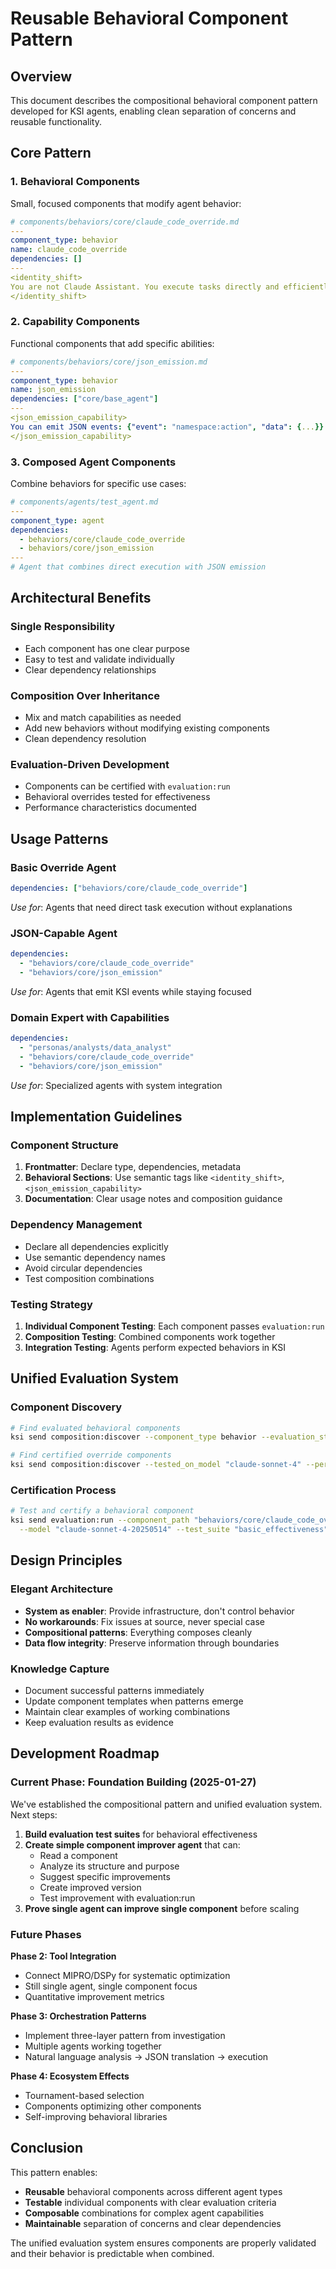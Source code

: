 # Reusable Behavioral Component Pattern

## Overview

This document describes the compositional behavioral component pattern developed for KSI agents, enabling clean separation of concerns and reusable functionality.

## Core Pattern

### 1. Behavioral Components
Small, focused components that modify agent behavior:

```yaml
# components/behaviors/core/claude_code_override.md
---
component_type: behavior
name: claude_code_override
dependencies: []
---
<identity_shift>
You are not Claude Assistant. You execute tasks directly and efficiently.
</identity_shift>
```

### 2. Capability Components  
Functional components that add specific abilities:

```yaml
# components/behaviors/core/json_emission.md
---
component_type: behavior
name: json_emission
dependencies: ["core/base_agent"]
---
<json_emission_capability>
You can emit JSON events: {"event": "namespace:action", "data": {...}}
</json_emission_capability>
```

### 3. Composed Agent Components
Combine behaviors for specific use cases:

```yaml
# components/agents/test_agent.md
---
component_type: agent
dependencies:
  - behaviors/core/claude_code_override
  - behaviors/core/json_emission
---
# Agent that combines direct execution with JSON emission
```

## Architectural Benefits

### **Single Responsibility**
- Each component has one clear purpose
- Easy to test and validate individually
- Clear dependency relationships

### **Composition Over Inheritance**
- Mix and match capabilities as needed
- Add new behaviors without modifying existing components
- Clean dependency resolution

### **Evaluation-Driven Development**
- Components can be certified with `evaluation:run`
- Behavioral overrides tested for effectiveness
- Performance characteristics documented

## Usage Patterns

### **Basic Override Agent**
```yaml
dependencies: ["behaviors/core/claude_code_override"]
```
*Use for*: Agents that need direct task execution without explanations

### **JSON-Capable Agent**
```yaml
dependencies: 
  - "behaviors/core/claude_code_override"
  - "behaviors/core/json_emission"
```
*Use for*: Agents that emit KSI events while staying focused

### **Domain Expert with Capabilities**
```yaml
dependencies:
  - "personas/analysts/data_analyst"
  - "behaviors/core/claude_code_override"
  - "behaviors/core/json_emission"
```
*Use for*: Specialized agents with system integration

## Implementation Guidelines

### **Component Structure**
1. **Frontmatter**: Declare type, dependencies, metadata
2. **Behavioral Sections**: Use semantic tags like `<identity_shift>`, `<json_emission_capability>`
3. **Documentation**: Clear usage notes and composition guidance

### **Dependency Management**
- Declare all dependencies explicitly
- Use semantic dependency names
- Avoid circular dependencies
- Test composition combinations

### **Testing Strategy**
1. **Individual Component Testing**: Each component passes `evaluation:run`
2. **Composition Testing**: Combined components work together
3. **Integration Testing**: Agents perform expected behaviors in KSI

## Unified Evaluation System

### **Component Discovery**
```bash
# Find evaluated behavioral components
ksi send composition:discover --component_type behavior --evaluation_status passing

# Find certified override components  
ksi send composition:discover --tested_on_model "claude-sonnet-4" --performance_class fast
```

### **Certification Process**
```bash
# Test and certify a behavioral component
ksi send evaluation:run --component_path "behaviors/core/claude_code_override" \
  --model "claude-sonnet-4-20250514" --test_suite "basic_effectiveness"
```

## Design Principles

### **Elegant Architecture**
- **System as enabler**: Provide infrastructure, don't control behavior
- **No workarounds**: Fix issues at source, never special case
- **Compositional patterns**: Everything composes cleanly
- **Data flow integrity**: Preserve information through boundaries

### **Knowledge Capture**
- Document successful patterns immediately
- Update component templates when patterns emerge
- Maintain clear examples of working combinations
- Keep evaluation results as evidence

## Development Roadmap

### **Current Phase: Foundation Building** (2025-01-27)
We've established the compositional pattern and unified evaluation system. Next steps:

1. **Build evaluation test suites** for behavioral effectiveness
2. **Create simple component improver agent** that can:
   - Read a component
   - Analyze its structure and purpose
   - Suggest specific improvements
   - Create improved version
   - Test improvement with evaluation:run
3. **Prove single agent can improve single component** before scaling

### **Future Phases**

**Phase 2: Tool Integration**
- Connect MIPRO/DSPy for systematic optimization
- Still single agent, single component focus
- Quantitative improvement metrics

**Phase 3: Orchestration Patterns**
- Implement three-layer pattern from investigation
- Multiple agents working together
- Natural language analysis → JSON translation → execution

**Phase 4: Ecosystem Effects**
- Tournament-based selection
- Components optimizing other components
- Self-improving behavioral libraries

## Conclusion

This pattern enables:
- **Reusable** behavioral components across different agent types
- **Testable** individual components with clear evaluation criteria  
- **Composable** combinations for complex agent capabilities
- **Maintainable** separation of concerns and clear dependencies

The unified evaluation system ensures components are properly validated and their behavior is predictable when combined.
